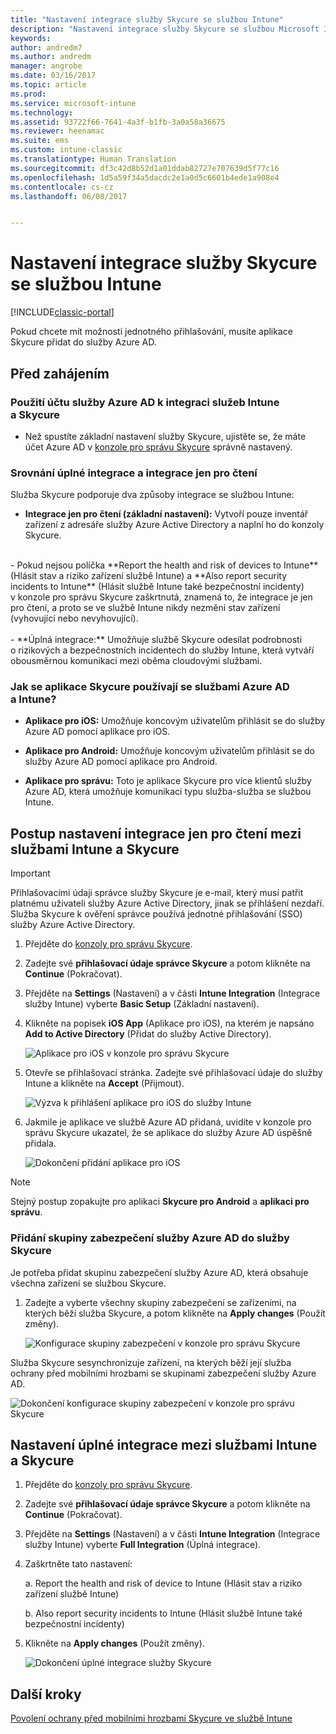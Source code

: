 ```yaml
---
title: "Nastavení integrace služby Skycure se službou Intune"
description: "Nastavení integrace služby Skycure se službou Microsoft Intune."
keywords: 
author: andredm7
ms.author: andredm
manager: angrobe
ms.date: 03/16/2017
ms.topic: article
ms.prod: 
ms.service: microsoft-intune
ms.technology: 
ms.assetid: 93722f66-7641-4a3f-b1fb-3a0a58a36675
ms.reviewer: heenamac
ms.suite: ems
ms.custom: intune-classic
ms.translationtype: Human Translation
ms.sourcegitcommit: df3c42d8b52d1a01ddab82727e707639d5f77c16
ms.openlocfilehash: 1d5a59f34a5dacdc2e1a0d5c6601b4ede1a908e4
ms.contentlocale: cs-cz
ms.lasthandoff: 06/08/2017


---
```


# <a name="set-up-the-skycure-integration-with-intune"></a>Nastavení integrace služby Skycure se službou Intune

[!INCLUDE[classic-portal](../includes/classic-portal.md)]

Pokud chcete mít možnosti jednotného přihlašování, musíte aplikace Skycure přidat do služby Azure AD.

## <a name="before-you-begin"></a>Před zahájením

### <a name="azure-ad-account-used-to-integrate-intune-and-skycure"></a>Použití účtu služby Azure AD k integraci služeb Intune a Skycure

-   Než spustíte základní nastavení služby Skycure, ujistěte se, že máte účet Azure AD v [konzole pro správu Skycure](https://aad.skycure.com) správně nastavený.

### <a name="full-integration-vs-read-only"></a>Srovnání úplné integrace a integrace jen pro čtení

Služba Skycure podporuje dva způsoby integrace se službou Intune:

-   **Integrace jen pro čtení (základní nastavení):** Vytvoří pouze inventář zařízení z adresáře služby Azure Active Directory a naplní ho do konzoly Skycure.
<br>
    -   Pokud nejsou políčka **Report the health and risk of devices to Intune** (Hlásit stav a riziko zařízení službě Intune) a **Also report security incidents to Intune** (Hlásit službě Intune také bezpečnostní incidenty) v konzole pro správu Skycure zaškrtnutá, znamená to, že integrace je jen pro čtení, a proto se ve službě Intune nikdy nezmění stav zařízení (vyhovující nebo nevyhovující).
<br></br>
-   **Úplná integrace:** Umožňuje službě Skycure odesílat podrobnosti o rizikových a bezpečnostních incidentech do služby Intune, která vytváří obousměrnou komunikaci mezi oběma cloudovými službami.

### <a name="how-the-skycure-apps-are-used-with-azure-ad-and-intune"></a>Jak se aplikace Skycure používají se službami Azure AD a Intune?

-   **Aplikace pro iOS:** Umožňuje koncovým uživatelům přihlásit se do služby Azure AD pomocí aplikace pro iOS.

-   **Aplikace pro Android:** Umožňuje koncovým uživatelům přihlásit se do služby Azure AD pomocí aplikace pro Android.

-   **Aplikace pro správu:** Toto je aplikace Skycure pro více klientů služby Azure AD, která umožňuje komunikaci typu služba-služba se službou Intune.

## <a name="to-set-up-the-read-only-integration-between-intune-and-skycure"></a>Postup nastavení integrace jen pro čtení mezi službami Intune a Skycure

> [!IMPORTANT]
> Přihlašovacími údaji správce služby Skycure je e-mail, který musí patřit platnému uživateli služby Azure Active Directory, jinak se přihlášení nezdaří. Služba Skycure k ověření správce používá jednotné přihlašování (SSO) služby Azure Active Directory.

1.  Přejděte do [konzoly pro správu Skycure](https://aad.skycure.com).

2.  Zadejte své **přihlašovací údaje správce Skycure** a potom klikněte na **Continue** (Pokračovat).

3.  Přejděte na **Settings** (Nastavení) a v části **Intune Integration** (Integrace služby Intune) vyberte **Basic Setup** (Základní nastavení).

4.  Klikněte na popisek **iOS App** (Aplikace pro iOS), na kterém je napsáno **Add to Active Directory** (Přidat do služby Active Directory).

    ![Aplikace pro iOS v konzole pro správu Skycure](../media/mtp/skycure-setup-1.png)

5.  Otevře se přihlašovací stránka. Zadejte své přihlašovací údaje do služby Intune a klikněte na **Accept** (Přijmout).

    ![Výzva k přihlášení aplikace pro iOS do služby Intune](../media/mtp/skycure-setup-2.png)

6.  Jakmile je aplikace ve službě Azure AD přidaná, uvidíte v konzole pro správu Skycure ukazatel, že se aplikace do služby Azure AD úspěšně přidala.

    ![Dokončení přidání aplikace pro iOS](../media/mtp/skycure-setup-3.png)

> [!NOTE]
> Stejný postup zopakujte pro aplikaci **Skycure pro Android** a **aplikaci pro správu**.

### <a name="add-an-azure-ad-security-group-into-skycure"></a>Přidání skupiny zabezpečení služby Azure AD do služby Skycure

Je potřeba přidat skupinu zabezpečení služby Azure AD, která obsahuje všechna zařízení se službou Skycure.

1.  Zadejte a vyberte všechny skupiny zabezpečení se zařízeními, na kterých běží služba Skycure, a potom klikněte na **Apply changes** (Použít změny).

    ![Konfigurace skupiny zabezpečení v konzole pro správu Skycure](../media/mtp/skycure-setup-4.png)

Služba Skycure sesynchronizuje zařízení, na kterých běží její služba ochrany před mobilními hrozbami se skupinami zabezpečení služby Azure AD.

![Dokončení konfigurace skupiny zabezpečení v konzole pro správu Skycure](../media/mtp/skycure-setup-5.png)

## <a name="set-up-the-full-integration-between-intune-and-skycure"></a>Nastavení úplné integrace mezi službami Intune a Skycure

1.  Přejděte do [konzoly pro správu Skycure](https://aad.skycure.com).

2.  Zadejte své **přihlašovací údaje správce Skycure** a potom klikněte na **Continue** (Pokračovat).

3.  Přejděte na **Settings** (Nastavení) a v části **Intune Integration** (Integrace služby Intune) vyberte **Full Integration** (Úplná integrace).

4.  Zaškrtněte tato nastavení:

    a.  Report the health and risk of device to Intune (Hlásit stav a riziko zařízení službě Intune)

    b.  Also report security incidents to Intune (Hlásit službě Intune také bezpečnostní incidenty)

5.  Klikněte na **Apply changes** (Použít změny).

    ![Dokončení úplné integrace služby Skycure](../media/mtp/skycure-setup-6.png)

## <a name="next-steps"></a>Další kroky

[Povolení ochrany před mobilními hrozbami Skycure ve službě Intune](/intune-classic/deploy-use/enable-skycure-mobile-threat-defense-in-intune)

